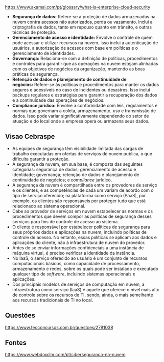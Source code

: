 https://www.akamai.com/pt/glossary/what-is-enterprise-cloud-security


- **Segurança de dados:** Refere-se à proteção de dados armazenados na nuvem contra acessos não autorizados, perda ou vazamento. Inclui a criptografia de dados, tanto em repouso quanto em trânsito, e outras técnicas de proteção.
- **Gerenciamento de acesso e identidade:** Envolve o controle de quem pode acessar e utilizar recursos na nuvem. Isso inclui a autenticação de usuários, a autorização de acessos com base em políticas e o gerenciamento de identidades.
- **Governança:** Relaciona-se com a definição de políticas, procedimentos e controles para garantir que as operações na nuvem estejam alinhadas com os objetivos de negócios da organização, mantendo as boas práticas de segurança.
- **Retenção de dados e planejamento de continuidade de negócios:** Refere-se às políticas e procedimentos para manter os dados seguros e acessíveis no caso de incidentes ou desastres. Isso inclui backups regulares e estratégias para garantir a recuperação dos dados e a continuidade das operações de negócios.
- **Compliance jurídico:** Envolve a conformidade com leis, regulamentos e normas que governam a coleta, armazenamento, uso e transmissão de dados. Isso pode variar significativamente dependendo do setor de atuação e do local onde a empresa opera ou armazena seus dados.

## Visao Cebraspe
- As equipes de segurança têm visibilidade limitada das cargas de trabalho executadas em ofertas de serviços de nuvem publica, o que dificulta garantir a proteção.
- A segurança da nuvem, em sua base, é composta das seguintes categorias: segurança de dados; gerenciamento de acesso e identidade; governança; retenção de dados e planejamento de continuidade de negócios; e _compliance_ jurídico.
- A segurança da nuvem é compartilhada entre os provedores de serviço e os clientes, e as competências de cada um variam de acordo com o tipo de serviço oferecido; na plataforma como serviço (PaaS), por exemplo, os clientes são responsáveis por proteger tudo que está relacionado ao sistema operacional.
- Cabe ao provedor de serviços em nuvem estabelecer as normas e os procedimentos que devem compor as políticas de segurança desses serviços para fins de controle de acesso ao sistema.
- O cliente é responsável por estabelecer políticas de segurança para seus próprios dados e aplicações na nuvem, incluindo políticas de controle de acesso. No entanto, essas políticas se aplicam aos dados e aplicações do cliente, não à infraestrutura de nuvem do provedor.
- Antes de se enviar informações confidenciais a uma instância de máquina virtual, é preciso verificar a identidade da instância.
- No IaaS, o serviço oferecido ao usuário é um conjunto de recursos computacionais básicos, como capacidade de processamento, armazenamento e redes, sobre os quais pode ser instalado e executado qualquer tipo de _software_, incluindo sistemas operacionais e aplicações.
- Dos principais modelos de serviços de computação em nuvem, a infraestrutura como serviço (IaaS) é aquele que oferece o nível mais alto de controle sobre os recursos de TI, sendo, ainda, o mais semelhante aos recursos tradicionais de TI no local.
## Questões
https://www.tecconcursos.com.br/questoes/2781038
## Fontes
https://www.webdoxclm.com/pt/ciberseguranca-na-nuvem